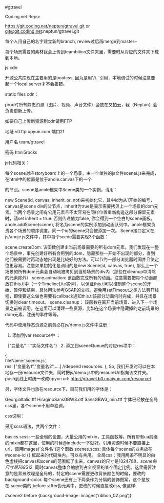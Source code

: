 #gtravel


Coding.net Repo:  

https://git.coding.net/neptun/gtravel.git  or  git@git.coding.net:neptun/gtravel.git

每个人用自己的名字建立新的branch, review过后再merge到master~



每个场景需要的素材我会上传到teambition文件夹里，需要时从对应的文件夹下载到本地。


js cdn: 

开源公共库现在主要用的是bootcss, 因为是用'//..'引用，本地调试的时候注意要起一个local server才不会报错。

static files cdn：

prod时所有静态资源（图片、视频、声音文件）会放在又拍云，我（Neptun）会负责更新上传。

如要自己上传新资源到cdn请用FTP

地址  v0.ftp.upyun.com  端口21    

用户名  team/gtravel

密码  html5rocks

js代码相关：

每个scene对应storyboard上的一个场景，由一个单独的js文件scenei.js来完成，在html中的位置是位于anole.canvas下的一个<div id='scenei' class='scene'>的节点。scene是anole框架中Scene类的一个实例，请用：

new Scene(id, canvas, inherit_or_not)来初始化它，其中id为从1开始的编号， canvas是scene div的父节点，inherit为true是表示需要拷贝上一个场景的dom元素。当两个场景之间有公用元素且不太容易在同样位置重新构造这部分保留元素时，请set inherit = true. 否则传递值为false, 你会得到一个空白的scene画板。
anole.addScene(scene), 将名为scene的实例添加到动画队列中。anole框架负责各个场景的顺序调度。同一个id的scene只会被添加一次。
Scene接口定义在js/anoje.js文件中，其中每个scene需要实现3个函数：

scene.createDom: 该函数创建出当前场景需要的所有dom元素。我们发现在一整个场景中，事先创建好所有会用到的dom，隐藏那些一开始不出现的部分，直到他们被需要时再动态地出现是比较好的方法。可以节约一部分浏览器时间并且使定位更容易。注意如果初始化是调用的是new Scene(id, canvas, true), 那么上一个场景的所有dom元素会自动地被拷贝到当前场景的div内（那些在cleanup中清除的元素除外）
scene.animation:  该函数完成所有的动画。注意需要把每个动画都放在this.tl中（一个TimelineLite实例），以保证this.tl可以控制整个scene的开始、暂停和结束，具体用法参考GSAP的文档。避免用setTimeout之类方法另开线程，即使要这么做也需要有callback通知this.tl该部分动画何时完成，并且在场景切换时clear timeout。
scene.cleanup： 该函数在离开当前场景、进入下一个场景之前被调用，在这里可以清理一些资源，比如在这个场景中隐藏掉的之前场景的dom元素、注册的事件等等。


代码中使用静态资源之前务必在js/demo.js文件中注册：

1. 添加到var resource中 ： 

｛“变量名”：“实际文件名”｝
2. 添加到sceneQueue的对应res项中：

{          
     fileName:'scenex.js',       
     res: ["变量名1","变量名2",....] //depend resources.
},
So, 我们开发时可以在本地存一份resource文件夹，同时把js/demo.js中的resoureUrl指向该文件夹。push到线上时统一改成upyun url: http://gtravel.b0.upaiyun.com/resource/



另，字体文件也放在resource下，目前我们用的字体是：

GeorgiaItalic.ttf        HiraginoSansGBW3.otf     SansGBW3_min.ttf
字体已经放在全局css里，各个scene不用单独调。



css说明：

采用scss语法，共两个文件：

basics.scss: 一些全局的设置，大量公用的mixin，工具函数等。所有带有ua前缀的mixin都在这里，使用的时候@include一下就好。引用资源时候不要直接上url，调用images('文件名')这个函数
scenes.scss: 具体每个scene的业务放在 #scene-id {} 框起来的代码块内。可以有共用。
全局css：我用两条不明显的白色虚线把canvas和scene的范围框了出来，canvas的尺寸是1024*768，scene的尺寸是768*512, 同时canvas整体会缩放到占全视窗的某个固定比例。这里需要注意的是背景纹理是全局的，特定的scene需要更改背景颜色的时候，要改<body>的background-color. 每个scene还有上下两条作为分隔的装饰图案，这个是放在.scene类的:before :after伪元素中，更改的时候直接改css, 像这样:  

  #scene2:before {background-image: images(‘ribbon_02.png’)}
